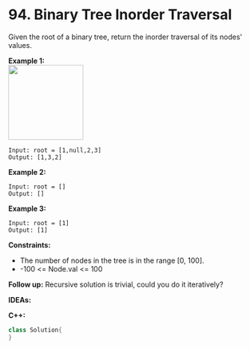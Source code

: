 # 94. Binary Tree Inorder Traversal
Given the root of a binary tree, return the inorder traversal of its nodes' values.

**Example 1:**<br>
<img src=https://user-images.githubusercontent.com/32319856/165881795-d9f558ad-b0c0-49b5-a128-32a0912a9efa.png width=150>
```
Input: root = [1,null,2,3]
Output: [1,3,2]
```

**Example 2:**
```
Input: root = []
Output: []
```

**Example 3:**
```
Input: root = [1]
Output: [1]
```

**Constraints:**
* The number of nodes in the tree is in the range [0, 100].
* -100 <= Node.val <= 100

**Follow up:** Recursive solution is trivial, could you do it iteratively?

**IDEAs:**

**C++:**
```cpp
class Solution{
}
```
